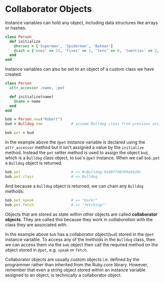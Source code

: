 # Collaborator Objects

Instance variables can hold any object, including data structures like arrays or hashes.
```ruby
class Person
  def initialize
    @heroes = ['Superman', 'Spiderman', 'Batman']
    @cash = {'ones' => 12, 'fives' => 2, 'tens' => 0, 'twenties' => 2, 'hundreds' => 0}
  end
end
```

Instance variables can also be set to an object of a custom class we have created.
```ruby
class Person
  attr_accessor :name, :pet

  def initialize(name)
    @name = name
  end
end

bob = Person.new("Robert")
bud = Bulldog.new             # assume Bulldog class from previous assignment

bob.pet = bud
```
In the example above the `@pet` instance variable is declared using the `attr_accessor` method but it isn't assigned a value by the `initialize` method. Instead the `pet` setter method is used to assign the object `bud`, which is a `Bulldog` class object, to `bob`'s `@pet` instance. When we call `bob.pet` a `Bulldog` object is returned.

```ruby
bob.pet                       # => #<Bulldog:0x007fd8399eb920>
bob.pet.class                 # => Bulldog
```

And because a `Bulldog` object is returned, we can chain any `Bulldog` methods:
```ruby
bob.pet.speak                 # => "bark!"
bob.pet.fetch                 # => "fetching!"
```
Objects that are stored as state within other objects are called **collaborator objects**. They are called this because they work in *collaboration* with the class they are associated with.

In the example above `bob` has a collaborator object(`bud`) stored in the `@pet` instance variable. To access any of the methods in the `Bulldog` class, then we can access them via the `bob` object then call the required method on the object stored in `@pet`, e.g. `speak` or `fetch`.

Collaborator objects are usually custom objects i.e. defined by the programmer rather than inherited from the Ruby core library. However, remember that even a string object stored within an instance variable assigned to an object, is technically a collaborator object.


